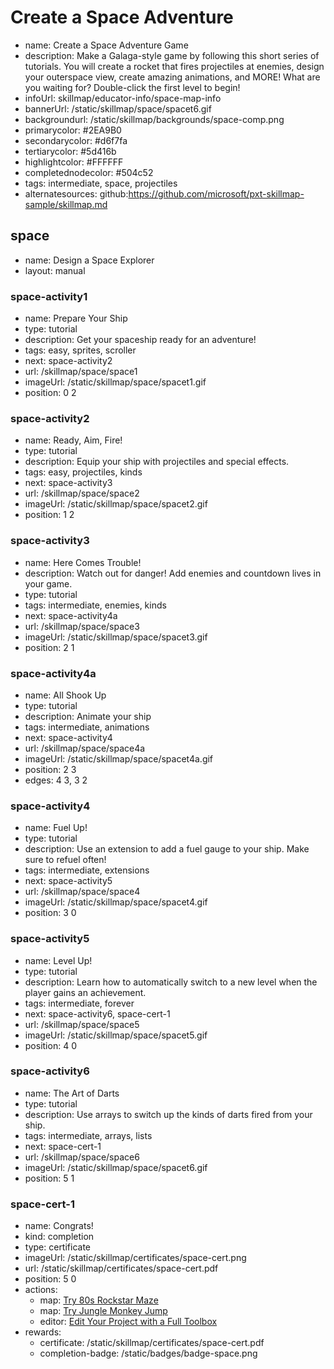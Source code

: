 # Create a Space Adventure
* name: Create a Space Adventure Game
* description: Make a Galaga-style game by following this short series of tutorials. You will create a rocket that fires projectiles at enemies, design your outerspace view, create amazing animations, and MORE!  What are you waiting for?  Double-click the first level to begin! 
* infoUrl: skillmap/educator-info/space-map-info
* bannerUrl: /static/skillmap/space/spacet6.gif
* backgroundurl: /static/skillmap/backgrounds/space-comp.png
* primarycolor: #2EA9B0
* secondarycolor: #d6f7fa
* tertiarycolor: #5d416b
* highlightcolor: #FFFFFF
* completednodecolor: #504c52
* tags: intermediate, space, projectiles
* alternatesources: github:https://github.com/microsoft/pxt-skillmap-sample/skillmap.md


## space
* name: Design a Space Explorer
* layout: manual

### space-activity1
* name: Prepare Your Ship
* type: tutorial
* description: Get your spaceship ready for an adventure!
* tags: easy, sprites, scroller
* next: space-activity2
* url: /skillmap/space/space1
* imageUrl: /static/skillmap/space/spacet1.gif
* position: 0 2

### space-activity2
* name: Ready, Aim, Fire!
* type: tutorial
* description: Equip your ship with projectiles and special effects.
* tags: easy, projectiles, kinds
* next: space-activity3
* url: /skillmap/space/space2
* imageUrl: /static/skillmap/space/spacet2.gif
* position: 1 2

### space-activity3
* name: Here Comes Trouble!
* description: Watch out for danger! Add enemies and countdown lives in your game.
* type: tutorial
* tags: intermediate, enemies, kinds
* next: space-activity4a
* url: /skillmap/space/space3
* imageUrl: /static/skillmap/space/spacet3.gif
* position: 2 1

### space-activity4a
* name: All Shook Up
* type: tutorial
* description: Animate your ship 
* tags: intermediate, animations
* next: space-activity4
* url: /skillmap/space/space4a
* imageUrl: /static/skillmap/space/spacet4a.gif
* position: 2 3
* edges: 4 3, 3 2

### space-activity4
* name: Fuel Up!
* type: tutorial
* description: Use an extension to add a fuel gauge to your ship. Make sure to refuel often!
* tags: intermediate, extensions
* next: space-activity5
* url: /skillmap/space/space4
* imageUrl: /static/skillmap/space/spacet4.gif
* position: 3 0


### space-activity5
* name: Level Up!
* type: tutorial
* description: Learn how to automatically switch to a new level when the player gains an achievement.
* tags: intermediate, forever
* next: space-activity6, space-cert-1
* url: /skillmap/space/space5
* imageUrl: /static/skillmap/space/spacet5.gif
* position: 4 0

### space-activity6
* name: The Art of Darts
* type: tutorial
* description: Use arrays to switch up the kinds of darts fired from your ship.
* tags: intermediate, arrays, lists
* next: space-cert-1
* url: /skillmap/space/space6
* imageUrl: /static/skillmap/space/spacet6.gif
* position: 5 1

### space-cert-1
* name: Congrats!
* kind: completion
* type: certificate
* imageUrl: /static/skillmap/certificates/space-cert.png
* url: /static/skillmap/certificates/space-cert.pdf
* position: 5 0
* actions:
    * map: [Try 80s Rockstar Maze](/skillmap/rockstar)
    * map: [Try Jungle Monkey Jump](/skillmap/jungle)
    * editor: [Edit Your Project with a Full Toolbox](/)
* rewards:
    * certificate: /static/skillmap/certificates/space-cert.pdf
    * completion-badge: /static/badges/badge-space.png


